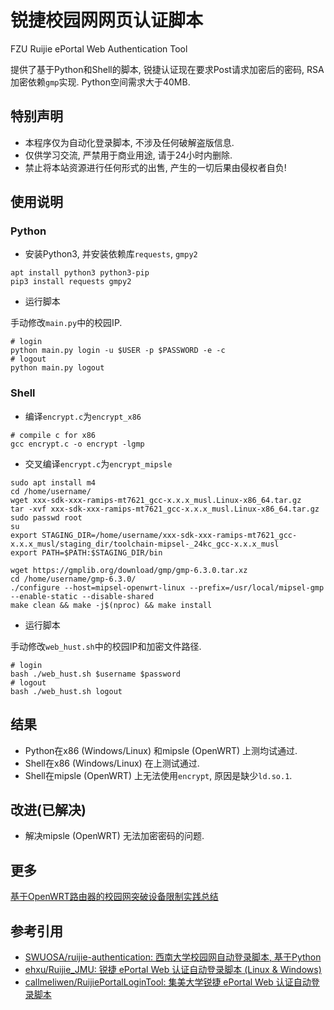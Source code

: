 # 锐捷校园网网页认证脚本

FZU Ruijie ePortal Web Authentication Tool

提供了基于Python和Shell的脚本, 锐捷认证现在要求Post请求加密后的密码, RSA加密依赖`gmp`实现.
Python空间需求大于40MB.

## 特别声明

- 本程序仅为自动化登录脚本, 不涉及任何破解盗版信息.
- 仅供学习交流, 严禁用于商业用途, 请于24小时内删除.
- 禁止将本站资源进行任何形式的出售, 产生的一切后果由侵权者自负!

## 使用说明

### Python

- 安装Python3, 并安装依赖库`requests`, `gmpy2`

```shell
apt install python3 python3-pip
pip3 install requests gmpy2
```

- 运行脚本

手动修改`main.py`中的校园IP.

```shell
# login
python main.py login -u $USER -p $PASSWORD -e -c
# logout
python main.py logout
```

### Shell

- 编译`encrypt.c`为`encrypt_x86`

```shell
# compile c for x86
gcc encrypt.c -o encrypt -lgmp
```

- 交叉编译`encrypt.c`为`encrypt_mipsle`

```shell
sudo apt install m4
cd /home/username/
wget xxx-sdk-xxx-ramips-mt7621_gcc-x.x.x_musl.Linux-x86_64.tar.gz
tar -xvf xxx-sdk-xxx-ramips-mt7621_gcc-x.x.x_musl.Linux-x86_64.tar.gz
sudo passwd root
su
export STAGING_DIR=/home/username/xxx-sdk-xxx-ramips-mt7621_gcc-x.x.x_musl/staging_dir/toolchain-mipsel-_24kc_gcc-x.x.x_musl
export PATH=$PATH:$STAGING_DIR/bin

wget https://gmplib.org/download/gmp/gmp-6.3.0.tar.xz
cd /home/username/gmp-6.3.0/
./configure --host=mipsel-openwrt-linux --prefix=/usr/local/mipsel-gmp --enable-static --disable-shared
make clean && make -j$(nproc) && make install
```

- 运行脚本

手动修改`web_hust.sh`中的校园IP和加密文件路径.

```shell
# login
bash ./web_hust.sh $username $password
# logout
bash ./web_hust.sh logout 
```

## 结果

- Python在x86 (Windows/Linux) 和mipsle (OpenWRT) 上测均试通过.
- Shell在x86 (Windows/Linux) 在上测试通过.
- Shell在mipsle (OpenWRT) 上无法使用`encrypt`, 原因是缺少`ld.so.1`.

## 改进(已解决)

- 解决mipsle (OpenWRT) 无法加密密码的问题.

## 更多

[基于OpenWRT路由器的校园网突破设备限制实践总结](docs/无限制校园网路由器.md)

## 参考引用

- [SWUOSA/ruijie-authentication: 西南大学校园网自动登录脚本, 基于Python](https://github.com/SWUOSA/ruijie-authentication)
- [ehxu/Ruijie_JMU: 锐捷 ePortal Web 认证自动登录脚本 (Linux & Windows) ](https://github.com/ehxu/Ruijie_JMU)
- [callmeliwen/RuijiePortalLoginTool: 集美大学锐捷 ePortal Web 认证自动登录脚本](https://github.com/callmeliwen/RuijiePortalLoginTool)


